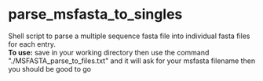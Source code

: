 # parse_msfasta_to_singles
Shell script to parse a multiple sequence fasta file into individual fasta files for each entry.  
**To use:**
save in your working directory then use the command "./MSFASTA_parse_to_files.txt" and it will ask for your msfasta filename then you should be good to go

